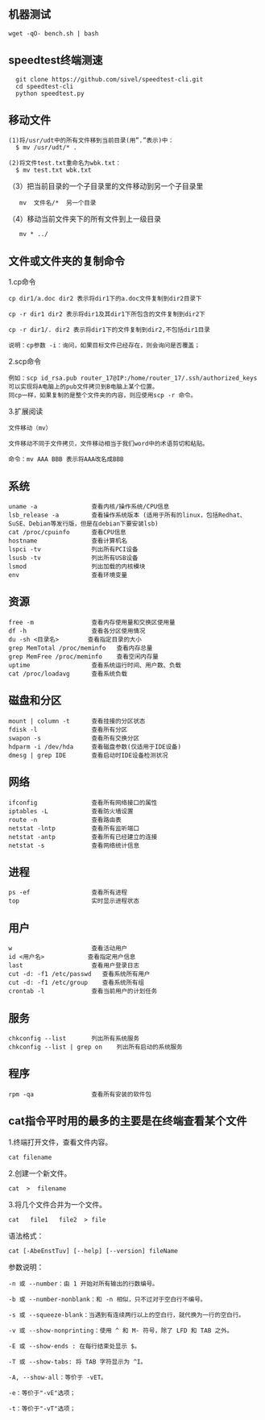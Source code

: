 机器测试 
-
    wget -qO- bench.sh | bash
  
speedtest终端测速
-

      git clone https://github.com/sivel/speedtest-cli.git 
      cd speedtest-cli        
      python speedtest.py    
      
移动文件
-

    (1)将/usr/udt中的所有文件移到当前目录(用”.”表示)中：
      $ mv /usr/udt/* .
      
    (2)将文件test.txt重命名为wbk.txt：
      $ mv test.txt wbk.txt

（3）把当前目录的一个子目录里的文件移动到另一个子目录里

       mv  文件名/*  另一个目录

（4）移动当前文件夹下的所有文件到上一级目录

       mv * ../
       
文件或文件夹的复制命令
-

1.cp命令

    cp dir1/a.doc dir2 表示将dir1下的a.doc文件复制到dir2目录下

    cp -r dir1 dir2 表示将dir1及其dir1下所包含的文件复制到dir2下

    cp -r dir1/. dir2 表示将dir1下的文件复制到dir2,不包括dir1目录

    说明：cp参数 -i：询问，如果目标文件已经存在，则会询问是否覆盖；

2.scp命令

    例如：scp id_rsa.pub router_17@IP:/home/router_17/.ssh/authorized_keys可以实现将A电脑上的pub文件拷贝到B电脑上某个位置。
    同cp一样，如果复制的是整个文件夹的内容，则应使用scp -r 命令。

3.扩展阅读

    文件移动（mv）

    文件移动不同于文件拷贝，文件移动相当于我们word中的术语剪切和粘贴。

    命令：mv AAA BBB 表示将AAA改名成BBB
  
系统
-
    
    uname -a               查看内核/操作系统/CPU信息
    lsb_release -a         查看操作系统版本 (适用于所有的linux，包括Redhat、SuSE、Debian等发行版，但是在debian下要安装lsb)   
    cat /proc/cpuinfo      查看CPU信息
    hostname               查看计算机名
    lspci -tv              列出所有PCI设备
    lsusb -tv              列出所有USB设备
    lsmod                  列出加载的内核模块
    env                    查看环境变量

资源
-
    free -m                查看内存使用量和交换区使用量
    df -h                  查看各分区使用情况
    du -sh <目录名>        查看指定目录的大小
    grep MemTotal /proc/meminfo   查看内存总量
    grep MemFree /proc/meminfo    查看空闲内存量
    uptime                 查看系统运行时间、用户数、负载
    cat /proc/loadavg      查看系统负载

磁盘和分区
-

    mount | column -t      查看挂接的分区状态
    fdisk -l               查看所有分区
    swapon -s              查看所有交换分区
    hdparm -i /dev/hda     查看磁盘参数(仅适用于IDE设备)
    dmesg | grep IDE       查看启动时IDE设备检测状况

网络
-

    ifconfig               查看所有网络接口的属性
    iptables -L            查看防火墙设置
    route -n               查看路由表
    netstat -lntp          查看所有监听端口
    netstat -antp          查看所有已经建立的连接
    netstat -s             查看网络统计信息

进程
-

    ps -ef                 查看所有进程
    top                    实时显示进程状态
    
用户
-

    w                      查看活动用户
    id <用户名>            查看指定用户信息
    last                   查看用户登录日志
    cut -d: -f1 /etc/passwd   查看系统所有用户
    cut -d: -f1 /etc/group    查看系统所有组
    crontab -l             查看当前用户的计划任务

服务
-

    chkconfig --list       列出所有系统服务
    chkconfig --list | grep on    列出所有启动的系统服务
    
程序
-

    rpm -qa                查看所有安装的软件包
    

cat指令平时用的最多的主要是在终端查看某个文件
-

1.终端打开文件，查看文件内容。

    cat filename

2.创建一个新文件。

    cat  >  filename

3.将几个文件合并为一个文件。

    cat   file1   file2  > file

 

语法格式：

    cat [-AbeEnstTuv] [--help] [--version] fileName
参数说明：

    -n 或 --number：由 1 开始对所有输出的行数编号。

    -b 或 --number-nonblank：和 -n 相似，只不过对于空白行不编号。

    -s 或 --squeeze-blank：当遇到有连续两行以上的空白行，就代换为一行的空白行。

    -v 或 --show-nonprinting：使用 ^ 和 M- 符号，除了 LFD 和 TAB 之外。

    -E 或 --show-ends : 在每行结束处显示 $。

    -T 或 --show-tabs: 将 TAB 字符显示为 ^I。

    -A, --show-all：等价于 -vET。

    -e：等价于"-vE"选项；

    -t：等价于"-vT"选项；


